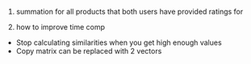 1. summation for all products that both users have provided ratings for



2. how to improve time comp
- Stop calculating similarities when you get high enough values
- Copy matrix can be replaced with 2 vectors
